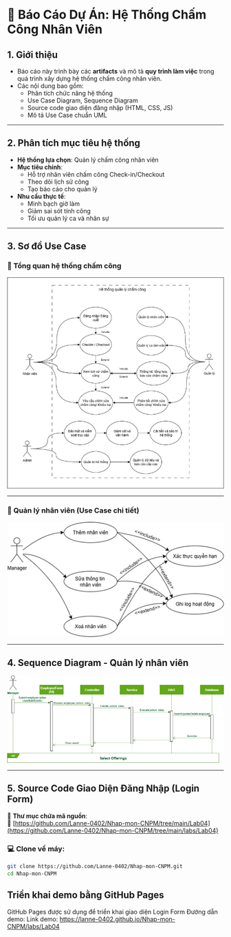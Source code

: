 # 📘 Báo Cáo Dự Án: Hệ Thống Chấm Công Nhân Viên

## 1. Giới thiệu

- Báo cáo này trình bày các **artifacts** và mô tả **quy trình làm việc** trong quá trình xây dựng hệ thống chấm công nhân viên.
- Các nội dung bao gồm:
  - Phân tích chức năng hệ thống
  - Use Case Diagram, Sequence Diagram
  - Source code giao diện đăng nhập (HTML, CSS, JS)
  - Mô tả Use Case chuẩn UML

---

## 2. Phân tích mục tiêu hệ thống

- **Hệ thống lựa chọn**: Quản lý chấm công nhân viên
- **Mục tiêu chính**:
  - Hỗ trợ nhân viên chấm công Check-in/Checkout
  - Theo dõi lịch sử công
  - Tạo báo cáo cho quản lý
- **Nhu cầu thực tế**:
  - Minh bạch giờ làm
  - Giảm sai sót tính công
  - Tối ưu quản lý ca và nhân sự

---

## 3. Sơ đồ Use Case

### 📌 Tổng quan hệ thống chấm công

![Use Case Tổng quan](../Lab02/UseCaseApp.png)

---

### 📌 Quản lý nhân viên (Use Case chi tiết)

![Use Case Quản lý nhân viên](../Lab03/UC%20QLNV%20App.drawio.png)

---

## 4. Sequence Diagram - Quản lý nhân viên

![Sequence Diagram - Quản lý nhân viên](../Lab03/SQ%20Diagram%20QLNV%20App.drawio.png)

---

## 5. Source Code Giao Diện Đăng Nhập (Login Form)

📁 **Thư mục chứa mã nguồn**:  
🔗 [https://github.com/Lanne-0402/Nhap-mon-CNPM/tree/main/Lab04](https://github.com/Lanne-0402/Nhap-mon-CNPM/tree/main/labs/Lab04)

### 💻 Clone về máy:
```bash
git clone https://github.com/Lanne-0402/Nhap-mon-CNPM.git
cd Nhap-mon-CNPM
```

## Triển khai demo bằng GitHub Pages

GitHub Pages được sử dụng để triển khai giao diện Login Form
Đường dẫn demo:
Link demo: https://lanne-0402.github.io/Nhap-mon-CNPM/labs/Lab04
